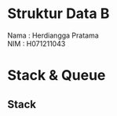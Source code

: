 # Struktur Data B

Nama : Herdiangga Pratama <br />
NIM : H071211043 <br />

# Stack & Queue

## Stack
